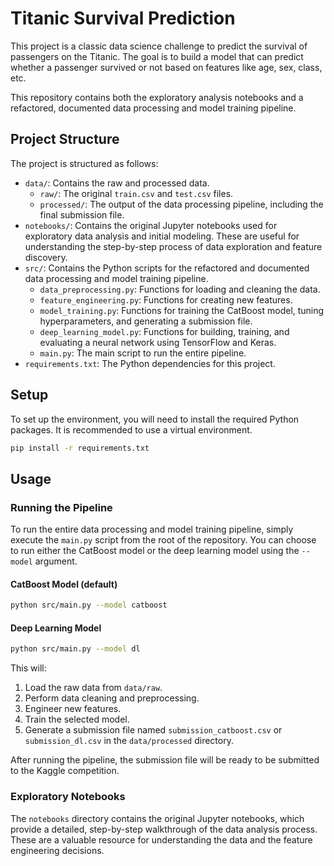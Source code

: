 # Titanic Survival Prediction

This project is a classic data science challenge to predict the survival of passengers on the Titanic. The goal is to build a model that can predict whether a passenger survived or not based on features like age, sex, class, etc.

This repository contains both the exploratory analysis notebooks and a refactored, documented data processing and model training pipeline.

## Project Structure

The project is structured as follows:

- `data/`: Contains the raw and processed data.
  - `raw/`: The original `train.csv` and `test.csv` files.
  - `processed/`: The output of the data processing pipeline, including the final submission file.
- `notebooks/`: Contains the original Jupyter notebooks used for exploratory data analysis and initial modeling. These are useful for understanding the step-by-step process of data exploration and feature discovery.
- `src/`: Contains the Python scripts for the refactored and documented data processing and model training pipeline.
  - `data_preprocessing.py`: Functions for loading and cleaning the data.
  - `feature_engineering.py`: Functions for creating new features.
  - `model_training.py`: Functions for training the CatBoost model, tuning hyperparameters, and generating a submission file.
  - `deep_learning_model.py`: Functions for building, training, and evaluating a neural network using TensorFlow and Keras.
  - `main.py`: The main script to run the entire pipeline.
- `requirements.txt`: The Python dependencies for this project.

## Setup

To set up the environment, you will need to install the required Python packages. It is recommended to use a virtual environment.

```bash
pip install -r requirements.txt
```

## Usage

### Running the Pipeline

To run the entire data processing and model training pipeline, simply execute the `main.py` script from the root of the repository. You can choose to run either the CatBoost model or the deep learning model using the `--model` argument.

#### CatBoost Model (default)

```bash
python src/main.py --model catboost
```

#### Deep Learning Model

```bash
python src/main.py --model dl
```

This will:
1. Load the raw data from `data/raw`.
2. Perform data cleaning and preprocessing.
3. Engineer new features.
4. Train the selected model.
5. Generate a submission file named `submission_catboost.csv` or `submission_dl.csv` in the `data/processed` directory.

After running the pipeline, the submission file will be ready to be submitted to the Kaggle competition.

### Exploratory Notebooks

The `notebooks` directory contains the original Jupyter notebooks, which provide a detailed, step-by-step walkthrough of the data analysis process. These are a valuable resource for understanding the data and the feature engineering decisions.
